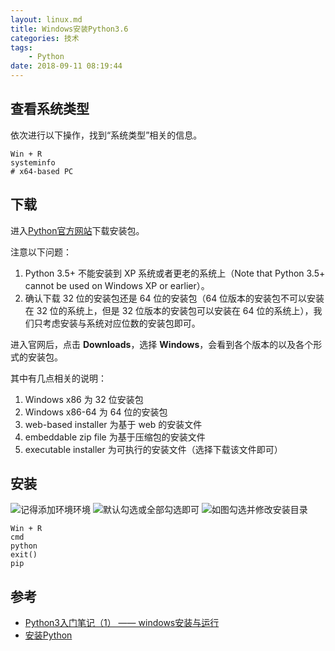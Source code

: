 ```yaml
---
layout: linux.md
title: Windows安装Python3.6
categories: 技术
tags: 
    - Python
date: 2018-09-11 08:19:44
---
```


## 查看系统类型

依次进行以下操作，找到“系统类型”相关的信息。

```
Win + R
systeminfo
# x64-based PC
```

## 下载

进入[Python官方网站](https://www.python.org/)下载安装包。

注意以下问题：

1. Python 3.5+ 不能安装到 XP 系统或者更老的系统上（Note that Python 3.5+ cannot be used on Windows XP or earlier）。
2. 确认下载 32 位的安装包还是 64 位的安装包（64 位版本的安装包不可以安装在 32 位的系统上，但是 32 位版本的安装包可以安装在 64 位的系统上），我们只考虑安装与系统对应位数的安装包即可。

进入官网后，点击 **Downloads**，选择 **Windows**，会看到各个版本的以及各个形式的安装包。

其中有几点相关的说明：

1. Windows x86 为 32 位安装包
2. Windows x86-64 为 64 位的安装包
3. web-based installer 为基于 web 的安装文件
4. embeddable zip file 为基于压缩包的安装文件
5. executable installer 为可执行的安装文件（选择下载该文件即可）

## 安装

![记得添加环境环境](/img/windows_python_1.png)
![默认勾选或全部勾选即可](/img/windows_python_2.png)
![如图勾选并修改安装目录](/img/windows_python_3.png)

```
Win + R
cmd
python
exit()
pip
```

## 参考

- [Python3入门笔记（1） —— windows安装与运行](https://www.cnblogs.com/weven/p/7252917.html)
- [安装Python](https://www.liaoxuefeng.com/wiki/0014316089557264a6b348958f449949df42a6d3a2e542c000/0014316090478912dab2a3a9e8f4ed49d28854b292f85bb000)


